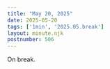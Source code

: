 ```yaml
---
title: "May 20, 2025"
date: 2025-05-20
tags: ['1min', '2025.05.break']
layout: minute.njk
postnumber: 506
---
```

On break.